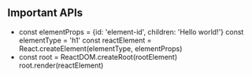 ## Important APIs

- const elementProps = {id: 'element-id', children: 'Hello world!'}
  const elementType = 'h1'
  const reactElement = React.createElement(elementType, elementProps)
- const root = ReactDOM.createRoot(rootElement)
  root.render(reactElement)
